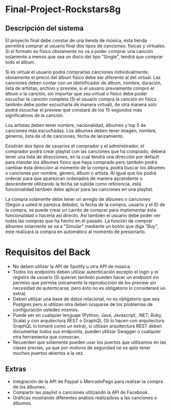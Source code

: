 # Final-Project-Rockstars8g

## Descripción del sistema
El proyecto final debe constar de una tienda de música, ésta tienda permitirá comprar al usuario final dos tipos de canciones: físicas y virtuales. Si el formato es físico obviamente no va a poder comprar una canción solamente a menos que sea un disco del tipo "Single", tendrá que comprar todo el álbum. 

Si es virtual el usuario podrá comprarlas canciones individualmente, obviamente el precio del álbum físico debe ser diferente al del virtual. Las canciones deben contar con un identificador de álbum, nombre, duración, lista de artistas, archivo y preview, si el usuario previamente compró el álbum o la canción, sin importar que sea virtual o físico debe poder escuchar la canción completa (Si el usuario compra la canción en físico también debe poder escucharla de manera virtual), de otra manera solo podrá escuchar el preview qué constará de los 15 segundos más significativos de la canción. 

Los artistas deben tener nombre, nacionalidad, álbumes y top 5 de canciones más escuchadas. Los álbumes deben tener imagen, nombre, géneros, lista de id de canciones, fecha de lanzamiento. 

Existirán dos tipos de usuarios el comprador y el administrador, el comprador podrá crear playlist con las canciones que ha comprado, deberá tener una lista de direcciones, en la cual tendrá una dirección por default para mandar los álbumes físico que haya comprado pero también podrá cambiar ésta dirección al momento de la compra, podrá buscar los álbumes o canciones por nombre, género, álbum o artista. Al igual que los podrá ordenar para que aparezcan ordenados de manera ascendente o descendente utilizando la fecha se subida como referencia, está funcionalidad también debe aplicar para las canciones en una playlist.

La compra solamente debe tener un arreglo de álbumes o canciones (Según a usted le parezca debido), la fecha de la compra, usuario y el ID de la compra, se puede crear un carrito de comprar para implementar ésta funcionalidad o hacerla así directo. Así también el usuario debe poder ver todas las compras que ha hecho en el pasado. La función de comprar álbumes solamente se va a "Simular" mediante un botón que diga "Buy", éste realizará la compra en automático al momento de presionarlo.

# Requisitos del Back
- No deben utilizar la API de Spotify u otra API de música.
- Todos los endpoints deben utilizar autenticación excepto el login y el registro de usuario (Si quieren también pueden hacer un endpoint sin permiso que permita únicamente la reproducción de los preview sin necesidad de autenticarse, pero ésto no es obligatorio lo consideraré un extra).
- Deben utilizar una base de datos relacional, no es obligatorio que sea Postgres pero si utilizan otra deben ocuparse de los problemas de configuración ustedes mismos.
- Puede ser en cualquier lenguaje (Python, Java, Javascript, .NET, Ruby, Scala) y con arquitectura REST o GraphQL (Si lo hacen con arquitectura GraphQL lo tomaré como un extra), si utilizan arquitectura REST deben documentar todos sus endpoints, pueden utilizar Swagger o cualquier otra herramienta que conozcan.
- Recuerden que sólamente pueden usar los puertos que utilizamos en las clases previas, ya que por motivos de seguridad no es apto tener muchos puertos abiertos a la vez.


## Extras
- Integración de la API de Paypal o MercadoPago para realizar la compra de los álbumes.
- Compartir las playlist o canciones utilizando la API de Facebook.
- Gráficas mostrando diferentes análisis realizadoss a las canciones o álbumes.
